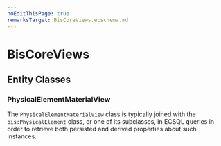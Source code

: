 ```yaml
---
noEditThisPage: true
remarksTarget: BisCoreViews.ecschema.md
---
```


# BisCoreViews

## Entity Classes

### PhysicalElementMaterialView

The `PhysicalElementMaterialView` class is typically joined with the `bis:PhysicalElement` class, or one of its subclasses, in ECSQL queries in order to retrieve both persisted and derived properties about such instances.